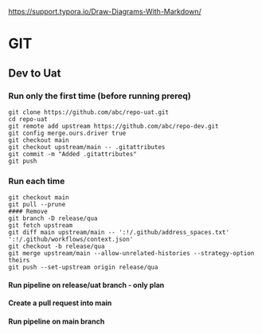 https://support.typora.io/Draw-Diagrams-With-Markdown/

# GIT
## Dev to Uat
### Run only the first time (before running prereq)
```git
git clone https://github.com/abc/repo-uat.git
cd repo-uat
git remote add upstream https://github.com/abc/repo-dev.git
git config merge.ours.driver true
git checkout main
git checkout upstream/main -- .gitattributes
git commit -m "Added .gitattributes"
git push
```
### Run each time
```git
git checkout main
git pull --prune
#### Remove
git branch -D release/qua
git fetch upstream
git diff main upstream/main -- ':!/.github/address_spaces.txt' ':!/.github/workflows/context.json'
git checkout -b release/qua
git merge upstream/main --allow-unrelated-histories --strategy-option theirs
git push --set-upstream origin release/qua
```
#### Run pipeline on release/uat branch - only plan
#### Create a pull request into main
#### Run pipeline on main branch